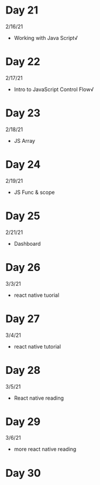 # Day 21

2/16/21

- Working with Java Script√

# Day 22

2/17/21

- Intro to JavaScript Control Flow√

# Day 23

2/18/21

- JS Array

# Day 24

2/19/21

- JS Func & scope

# Day 25

2/21/21

- Dashboard

# Day 26

3/3/21

- react native tuorial

# Day 27

3/4/21

- react native tutorial

# Day 28

3/5/21

- React native reading

# Day 29

3/6/21

- more react native reading

# Day 30
